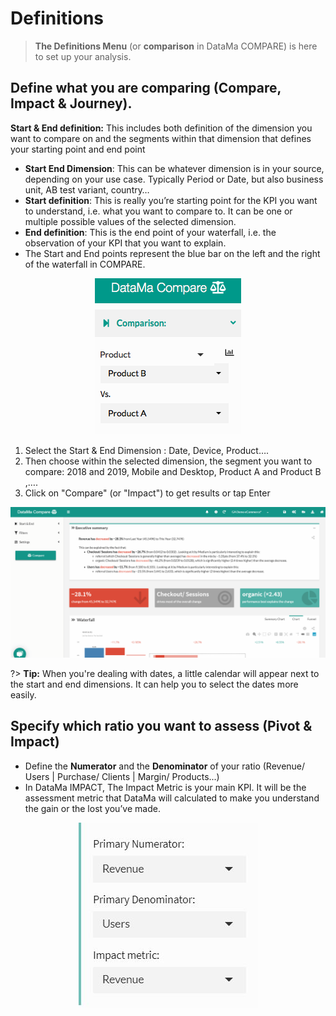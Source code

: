 # Definitions
<!-- TBU -->

> **The Definitions Menu** (or **comparison** in DataMa COMPARE) is here to set up your analysis.

## Define what you are comparing (Compare, Impact & Journey).

**Start & End definition:** This includes both definition of the dimension you want to compare on and the segments within that dimension that defines your starting point and end point

* **Start End Dimension**: This can be whatever dimension is in your source, depending on your use case. Typically Period or Date, but also business unit, AB test variant, country…
* **Start definition**: This is really you’re starting point for the KPI you want to understand, i.e. what you want to compare to. It can be one or multiple possible values of the selected dimension.
* **End definition**: This is the end point of your waterfall, i.e. the observation of your KPI that you want to explain.
* The Start and End points represent the blue bar on the left and the right of the waterfall in COMPARE.


<center> <img src="general/menu/images/start_end.png"!/></center>

1. Select the Start & End Dimension : Date, Device, Product….
2. Then choose within the selected dimension, the segment you want to compare: 2018 and 2019, Mobile and Desktop, Product A and Product B ,….
3. Click on "Compare" (or "Impact") to get results or tap Enter

![start_end_gif](images/StartEnd-Compare_GIF2.gif) <!-- TBU : start_end no longer like this -->

?> **Tip:** When you're dealing with dates, a little calendar will appear next to the start and end dimensions. It can help you to select the dates more easily.

<!-- TBU : create a demo (gif) of the use of the calendar -->

## Specify which ratio you want to assess (Pivot & Impact)

*  Define the **Numerator** and the **Denominator** of your ratio (Revenue/ Users | Purchase/ Clients | Margin/ Products...)
* In DataMa IMPACT, The Impact Metric is your main KPI. It will be the assessment metric that DataMa will calculated to make you understand the gain or the lost you’ve made.

<center> <img src="general/menu/images/MenuDefinitions2.jpg"!/></center>
